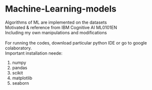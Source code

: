 # Machine-Learning-models
Algorithms of ML are implemented on the datasets
</br>
Motivated & reference from IBM Cognitive AI ML0101EN
</br> 
Including my own manipulations and modifications
</br>
</br>
For running the codes, download particular python IDE or go to google colaboratory.
</br> Important installation neede:
</br>
1. numpy
2. pandas
3. scikit
4. matplotlib
5. seaborn
